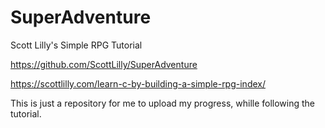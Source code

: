 # SuperAdventure
Scott Lilly's Simple RPG Tutorial

https://github.com/ScottLilly/SuperAdventure

https://scottlilly.com/learn-c-by-building-a-simple-rpg-index/

This is just a repository for me to upload my progress, whille following the tutorial.

